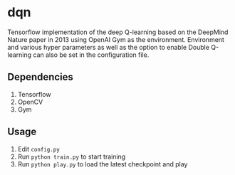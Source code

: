 # dqn
Tensorflow implementation of the deep Q-learning based on the DeepMind Nature paper in 2013 using OpenAI Gym as the environment. Environment and various hyper parameters as well as the option to enable Double Q-learning can also be set in the configuration file.

## Dependencies
1. Tensorflow
2. OpenCV
3. Gym

## Usage
1. Edit `config.py`
2. Run `python train.py` to start training
3. Run `python play.py` to load the latest checkpoint and play 
